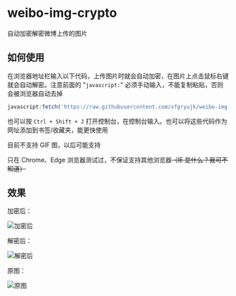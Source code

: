 # weibo-img-crypto
自动加密解密微博上传的图片

## 如何使用
在浏览器地址栏输入以下代码，上传图片时就会自动加密，在图片上点击鼠标右键就会自动解密。注意前面的 "`javascript:`" 必须手动输入，不能复制粘贴，否则会被浏览器自动去掉

```javascript
javascript:fetch('https://raw.githubusercontent.com/xfgryujk/weibo-img-crypto/master/weibo-img-crypto.js').then(res => res.text(), e => alert('载入失败：' + e)).then(res => {let script = document.createElement('script'); script.innerHTML = res; document.body.appendChild(script)})
```

也可以按 `Ctrl + Shift + J` 打开控制台，在控制台输入。也可以将这些代码作为网址添加到书签/收藏夹，能更快使用

目前不支持 GIF 图，以后可能支持

只在 Chrome、Edge 浏览器测试过，不保证支持其他浏览器<del>（IE 是什么？我可不知道）</del>

## 效果
加密后：

![加密后](https://github.com/xfgryujk/weibo-img-crypto/blob/master/encrypted.jpg)

解密后：

![解密后](https://github.com/xfgryujk/weibo-img-crypto/blob/master/decrypted.png)

原图：

![原图](https://github.com/xfgryujk/weibo-img-crypto/blob/master/origin.jpg)
